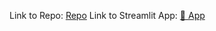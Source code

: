 Link to Repo: [Repo](https://github.com/VishalMandrai/Gurugram-Real-Estate-Explorer-App)
Link to Streamlit App: [📱 App](https://gurugram-real-estate-explorer.streamlit.app/)

